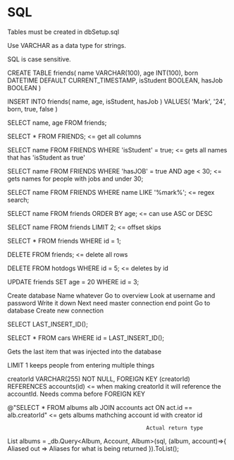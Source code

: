 # SQL

Tables must be created in dbSetup.sql

Use VARCHAR as a data type for strings.

SQL is case sensitive.

<!-- CREATE TABLE -->

CREATE TABLE friends(
    name VARCHAR(100),
    age INT(100),
    born DATETIME DEFAULT CURRENT_TIMESTAMP,
    isStudent BOOLEAN,
    hasJob BOOLEAN
)

INSERT INTO friends(
    name, age, isStudent, hasJob
)
VALUES(
    'Mark', '24', born, true, false
)

SELECT name, age FROM friends;

SELECT * FROM FRIENDS; <= get all columns

SELECT name FROM FRIENDS WHERE 'isStudent' = true; <= gets all names that has 'isStudent as true'

SELECT name FROM FRIENDS WHERE 'hasJOB' = true AND age < 30; <= gets names for people with jobs and under 30;

SELECT name FROM FRIENDS WHERE name LIKE '%mark%'; <= regex search;

SELECT name FROM friends ORDER BY age; <= can use ASC or DESC

SELECT name FROM friends LIMIT 2; <= offset skips

SELECT * FROM friends WHERE id = 1;

DELETE FROM friends; <= delete all rows

DELETE FROM hotdogs WHERE id = 5; <= deletes by id

UPDATE friends SET age = 20 WHERE id = 3;

Create database
Name whatever
Go to overview
Look at username and password
Write it down
Next need master connection end point
Go to database
Create new connection

SELECT LAST_INSERT_ID();

SELECT * FROM cars WHERE id = LAST_INSERT_ID();

Gets the last item that was injected into the database

LIMIT 1 keeps people from entering multiple things

creatorId VARCHAR(255) NOT NULL, FOREIGN KEY (creatorId) REFERENCES accounts(id) <= when making creatorId it will reference the accountId. Needs comma before FOREIGN KEY

@"SELECT * FROM albums alb JOIN accounts act ON act.id == alb.creatorId" <= gets albums mathching account id with creator id


                                                Actual return type
List<Album> albums = _db.Query<Album, Account, Album>(sql, (album, account)=>{
                                Aliased out =>                Aliases for what is being returned
}).ToList();
